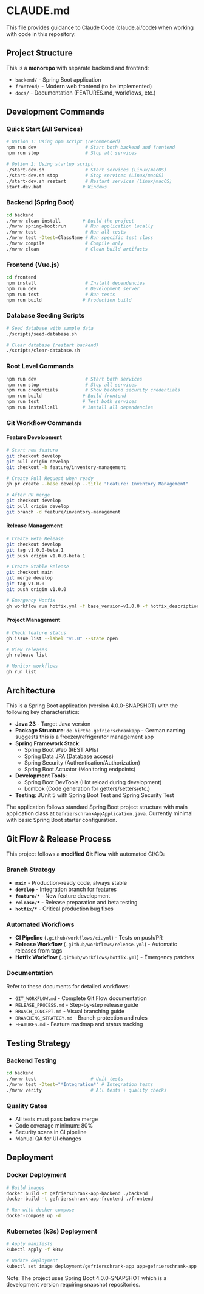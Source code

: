 # CLAUDE.md

This file provides guidance to Claude Code (claude.ai/code) when working with code in this repository.

## Project Structure

This is a **monorepo** with separate backend and frontend:
- `backend/` - Spring Boot application
- `frontend/` - Modern web frontend (to be implemented)
- `docs/` - Documentation (FEATURES.md, workflows, etc.)

## Development Commands

### Quick Start (All Services)
```bash
# Option 1: Using npm script (recommended)
npm run dev                  # Start both backend and frontend
npm run stop                 # Stop all services

# Option 2: Using startup script
./start-dev.sh               # Start services (Linux/macOS)
./start-dev.sh stop          # Stop services (Linux/macOS)
./start-dev.sh restart       # Restart services (Linux/macOS)
start-dev.bat               # Windows
```

### Backend (Spring Boot)
```bash
cd backend
./mvnw clean install        # Build the project
./mvnw spring-boot:run       # Run application locally
./mvnw test                  # Run all tests
./mvnw test -Dtest=ClassName # Run specific test class
./mvnw compile               # Compile only
./mvnw clean                 # Clean build artifacts
```

### Frontend (Vue.js)
```bash
cd frontend
npm install                  # Install dependencies
npm run dev                  # Development server
npm run test                 # Run tests
npm run build               # Production build
```

### Database Seeding Scripts
```bash
# Seed database with sample data
./scripts/seed-database.sh

# Clear database (restart backend)
./scripts/clear-database.sh
```

### Root Level Commands
```bash
npm run dev                  # Start both services
npm run stop                 # Stop all services
npm run credentials          # Show backend security credentials
npm run build               # Build frontend
npm run test                # Test both services
npm run install:all         # Install all dependencies
```

### Git Workflow Commands

#### Feature Development
```bash
# Start new feature
git checkout develop
git pull origin develop
git checkout -b feature/inventory-management

# Create Pull Request when ready
gh pr create --base develop --title "Feature: Inventory Management"

# After PR merge
git checkout develop
git pull origin develop
git branch -d feature/inventory-management
```

#### Release Management
```bash
# Create Beta Release
git checkout develop
git tag v1.0.0-beta.1
git push origin v1.0.0-beta.1

# Create Stable Release
git checkout main
git merge develop
git tag v1.0.0
git push origin v1.0.0

# Emergency Hotfix
gh workflow run hotfix.yml -f base_version=v1.0.0 -f hotfix_description="Fix critical bug"
```

#### Project Management
```bash
# Check feature status
gh issue list --label "v1.0" --state open

# View releases
gh release list

# Monitor workflows
gh run list
```

## Architecture

This is a Spring Boot application (version 4.0.0-SNAPSHOT) with the following key characteristics:

- **Java 23** - Target Java version
- **Package Structure**: `de.hirthe.gefrierschrankapp` - German naming suggests this is a freezer/refrigerator management app
- **Spring Framework Stack**:
  - Spring Boot Web (REST APIs)
  - Spring Data JPA (Database access)
  - Spring Security (Authentication/Authorization)
  - Spring Boot Actuator (Monitoring endpoints)
- **Development Tools**:
  - Spring Boot DevTools (Hot reload during development)
  - Lombok (Code generation for getters/setters/etc.)
- **Testing**: JUnit 5 with Spring Boot Test and Spring Security Test

The application follows standard Spring Boot project structure with main application class at `GefrierschrankAppApplication.java`. Currently minimal with basic Spring Boot starter configuration.

## Git Flow & Release Process

This project follows a **modified Git Flow** with automated CI/CD:

### Branch Strategy
- **`main`** - Production-ready code, always stable
- **`develop`** - Integration branch for features
- **`feature/*`** - New feature development
- **`release/*`** - Release preparation and beta testing
- **`hotfix/*`** - Critical production bug fixes

### Automated Workflows
- **CI Pipeline** (`.github/workflows/ci.yml`) - Tests on push/PR
- **Release Workflow** (`.github/workflows/release.yml`) - Automatic releases from tags
- **Hotfix Workflow** (`.github/workflows/hotfix.yml`) - Emergency patches

### Documentation
Refer to these documents for detailed workflows:
- `GIT_WORKFLOW.md` - Complete Git Flow documentation
- `RELEASE_PROCESS.md` - Step-by-step release guide
- `BRANCH_CONCEPT.md` - Visual branching guide
- `BRANCHING_STRATEGY.md` - Branch protection and rules
- `FEATURES.md` - Feature roadmap and status tracking

## Testing Strategy

### Backend Testing
```bash
cd backend
./mvnw test                    # Unit tests
./mvnw test -Dtest="*Integration*" # Integration tests
./mvnw verify                  # All tests + quality checks
```

### Quality Gates
- All tests must pass before merge
- Code coverage minimum: 80%
- Security scans in CI pipeline
- Manual QA for UI changes

## Deployment

### Docker Deployment
```bash
# Build images
docker build -t gefrierschrank-app-backend ./backend
docker build -t gefrierschrank-app-frontend ./frontend

# Run with docker-compose
docker-compose up -d
```

### Kubernetes (k3s) Deployment
```bash
# Apply manifests
kubectl apply -f k8s/

# Update deployment
kubectl set image deployment/gefrierschrank-app app=gefrierschrank-app:v1.0.0
```

Note: The project uses Spring Boot 4.0.0-SNAPSHOT which is a development version requiring snapshot repositories.